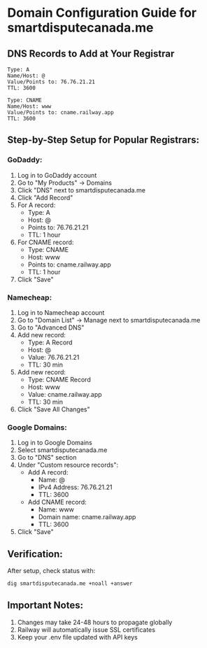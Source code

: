 # Domain Configuration Guide for smartdisputecanada.me

## DNS Records to Add at Your Registrar
```dns
Type: A
Name/Host: @
Value/Points to: 76.76.21.21
TTL: 3600

Type: CNAME
Name/Host: www
Value/Points to: cname.railway.app
TTL: 3600
```

## Step-by-Step Setup for Popular Registrars:

### GoDaddy:
1. Log in to GoDaddy account
2. Go to "My Products" → Domains
3. Click "DNS" next to smartdisputecanada.me
4. Click "Add Record"
5. For A record:
   - Type: A
   - Host: @
   - Points to: 76.76.21.21
   - TTL: 1 hour
6. For CNAME record:
   - Type: CNAME
   - Host: www
   - Points to: cname.railway.app
   - TTL: 1 hour
7. Click "Save"

### Namecheap:
1. Log in to Namecheap account
2. Go to "Domain List" → Manage next to smartdisputecanada.me
3. Go to "Advanced DNS"
4. Add new record:
   - Type: A Record
   - Host: @
   - Value: 76.76.21.21
   - TTL: 30 min
5. Add new record:
   - Type: CNAME Record
   - Host: www
   - Value: cname.railway.app
   - TTL: 30 min
6. Click "Save All Changes"

### Google Domains:
1. Log in to Google Domains
2. Select smartdisputecanada.me
3. Go to "DNS" section
4. Under "Custom resource records":
   - Add A record: 
     - Name: @
     - IPv4 Address: 76.76.21.21
     - TTL: 3600
   - Add CNAME record:
     - Name: www
     - Domain name: cname.railway.app
     - TTL: 3600
5. Click "Save"

## Verification:
After setup, check status with:
```bash
dig smartdisputecanada.me +noall +answer
```

## Important Notes:
1. Changes may take 24-48 hours to propagate globally
2. Railway will automatically issue SSL certificates
3. Keep your .env file updated with API keys